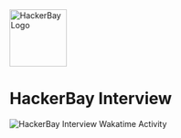 <img src="https://raw.githubusercontent.com/hackerbay/interview/master/companylogo.png" alt="HackerBay Logo" width="100" height="100">

# HackerBay Interview

<img src="https://wakatime.com/badge/user/40b80e09-3005-45c4-ab6a-3364c0b80fff/project/b1eb3563-ec43-4e9d-84af-4a3e820aa6c1.svg?style=for-the-badge" alt="HackerBay Interview Wakatime Activity"/>
